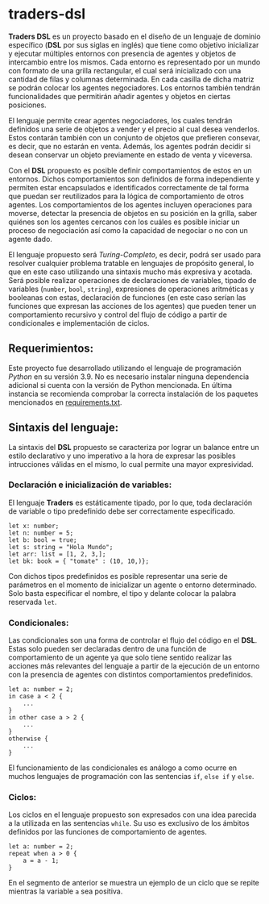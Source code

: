 # traders-dsl
**Traders DSL** es un proyecto basado en el diseño de un lenguaje de dominio específico (**DSL** por sus siglas en inglés) que tiene como objetivo inicializar y ejecutar múltiples entornos con presencia de agentes y objetos de intercambio entre los mismos. Cada entorno es representado por un mundo con formato de una grilla rectangular, el cual será inicializado con una cantidad de filas y columnas determinada. En cada casilla de dicha matriz se podrán colocar los agentes negociadores. Los entornos también tendrán funcionalidades que permitirán añadir agentes y objetos en ciertas posiciones.

El lenguaje permite crear agentes negociadores, los cuales tendrán definidos una serie de objetos a vender y el precio al cual desea venderlos. Estos contarán también con un conjunto de objetos que prefieren consevar, es decir, que no estarán en venta. Además, los agentes podrán decidir si desean conservar un objeto previamente en estado de venta y viceversa.

Con el **DSL** propuesto es posible definir comportamientos de estos en un entornos. Dichos comportamientos son definidos de forma independiente y permiten estar encapsulados e identificados correctamente de tal forma que puedan ser reutilizados para la lógica de comportamiento de otros agentes. Los comportamientos de los agentes incluyen operaciones para moverse, detectar la presencia de objetos en su posición en la grilla, saber quiénes son los agentes cercanos con los cuáles es posible iniciar un proceso de negociación así como la capacidad de negociar o no con un agente dado.

El lenguaje propuesto será *Turing-Completo*, es decir, podrá ser usado para resolver cualquier problema tratable en lenguajes de propósito general, lo que en este caso utilizando una sintaxis mucho más expresiva y acotada. Será posible realizar operaciones de declaraciones de variables, tipado de variables (`number`, `bool`, `string`), expresiones de operaciones aritméticas y booleanas con estas, declaración de funciones (en este caso serían las funciones que expresan las acciones de los agentes) que pueden tener un comportamiento recursivo y control del flujo de código a partir de condicionales e implementación de ciclos.

## Requerimientos:
Este proyecto fue desarrollado utilizando el lenguaje de programación *Python* en su versión $3.9$. No es necesario instalar ninguna dependencia adicional si cuenta con la versión de Python mencionada. En última instancia se recomienda comprobar la correcta instalación de los paquetes mencionados en [requirements.txt]().

## Sintaxis del lenguaje:
La sintaxis del **DSL** propuesto se caracteriza por lograr un balance entre un estilo declarativo y uno imperativo a la hora de expresar las posibles intrucciones válidas en el mismo, lo cual permite una mayor expresividad.

### Declaración e inicialización de variables:
El lenguaje **Traders** es estáticamente tipado, por lo que, toda declaración de variable o tipo predefinido debe ser correctamente especificado.
```
let x: number;
let n: number = 5;
let b: bool = true;
let s: string = "Hola Mundo";
let arr: list = [1, 2, 3,];
let bk: book = { "tomate" : (10, 10,)};
```
Con dichos tipos predefinidos es posible representar una serie de parámetros en el momento de inicializar un agente o entorno determinado. Solo basta especificar el nombre, el tipo y delante colocar la palabra reservada `let`. 

### Condicionales:
Las condicionales son una forma de controlar el flujo del código en el **DSL**. Estas solo pueden ser declaradas dentro de una función de comportamiento de un agente ya que solo tiene sentido realizar las acciones más relevantes del lenguaje a partir de la ejecución de un entorno con la presencia de agentes con distintos comportamientos predefinidos.
```
let a: number = 2;
in case a < 2 {
    ...
}
in other case a > 2 {
    ...
}
otherwise {
    ...
}
```
El funcionamiento de las condicionales es análogo a como ocurre en muchos lenguajes de programación con las sentencias `if`, `else if` y `else`.

### Ciclos:
Los ciclos en el lenguaje propuesto son expresados con una idea parecida a la utilizada en las sentencias `while`. Su uso es exclusivo de los ámbitos definidos por las funciones de comportamiento de agentes.
```
let a: number = 2;
repeat when a > 0 {
    a = a - 1;
}
```
En el segmento de anterior se muestra un ejemplo de un ciclo que se repite mientras la variable `a` sea positiva.
